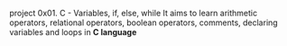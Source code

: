 project
0x01. C - Variables, if, else, while
It aims to learn arithmetic operators, relational operators, boolean operators, comments, declaring variables and loops in **C language**
